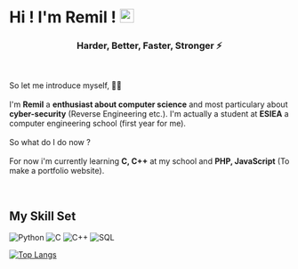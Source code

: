 # Hi ! I'm Remil ! <img src="https://media.giphy.com/media/hvRJCLFzcasrR4ia7z/giphy.gif" width="25px"></a>

### <div align="center">Harder, Better, Faster, Stronger ⚡</div>  
<br/>

So let me introduce myself, 👨‍💻
<br/>
<br/>
I'm **Remil** a **enthusiast about computer science** and most particulary about **cyber-security** (Reverse Engineering etc.). I'm actually a student at **ESIEA** a computer engineering school (first year for me).
<br/>
<br/>
So what do I do now ?
<br/><br/>
For now i'm currently learning **C, C++** at my school and **PHP, JavaScript** (To make a portfolio website).

<br/>  


## My Skill Set  

![Python](https://img.shields.io/badge/-Python-000?&logo=Python)
![C](https://img.shields.io/badge/-C-000?&logo=C)
![C++](https://img.shields.io/badge/-C++-000?&logo=c%2b%2b&logoColor=00599C)
![SQL](https://img.shields.io/badge/-SQL-000?&logo=MySQL)

[![Top Langs](https://github-readme-stats.vercel.app/api/top-langs/?username=RemilRLs)](https://github.com/anuraghazra/github-readme-stats)
